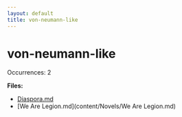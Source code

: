 ```yaml
---
layout: default
title: von-neumann-like
---
```

# von-neumann-like

Occurrences: 2

**Files:**

- [Diaspora.md](content/Novels/Diaspora.md)
- [We Are Legion.md](content/Novels/We Are Legion.md)
